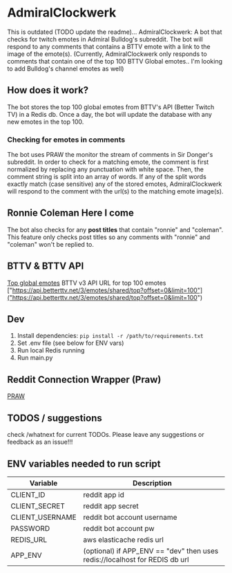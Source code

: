 # AdmiralClockwerk

This is outdated (TODO update the readme)...
AdmiralClockwerk: A bot that checks for twitch emotes in Admiral Bulldog's subreddit. The bot will respond to any comments that contains a BTTV emote with a link to the image of the emote(s). (Currently, AdmiralClockwerk only responds to comments that contain one of the top 100 BTTV Global emotes.. I'm looking to add Bulldog's channel emotes as well) 

## How does it work?

The bot stores the top 100 global emotes from BTTV's API (Better Twitch TV) in a Redis db. Once a day, the bot will update the database with any new emotes in the top 100. 

### Checking for emotes in comments

The bot uses PRAW the monitor the stream of comments in Sir Donger's subreddit. In order to check for a matching emote, the comment is first normalized by replacing any punctuation with white space. Then, the comment string is split into an array of words. If any of the split words 
exactly match (case sensitive) any of the stored emotes, AdmiralClockwerk will respond to the comment with the url(s) to the matching emote image(s).

## Ronnie Coleman Here I come

The bot also checks for any **post titles** that contain "ronnie" and "coleman". This feature only checks post titles so any comments with "ronnie" and "coleman" won't be replied to. 

## BTTV & BTTV API
[Top global emotes](https://betterttv.com/emotes/top)
BTTV v3 API URL for top 100 emotes ["https://api.betterttv.net/3/emotes/shared/top?offset=0&limit=100"]("https://api.betterttv.net/3/emotes/shared/top?offset=0&limit=100")

## Dev

1. Install dependencies: `pip install -r /path/to/requirements.txt`
2. Set .env file (see below for ENV vars)
3. Run local Redis running
4. Run main.py

## Reddit Connection Wrapper (Praw)
[PRAW](https://asyncpraw.readthedocs.io/en/latest/)
## TODOS / suggestions

check /whatnext for current TODOs. Please leave any suggestions or feedback as an issue!!!

## ENV variables needed to run script

| Variable        | Description                                                                 |
| --------------- | --------------------------------------------------------------------------- |
| CLIENT_ID       | reddit app id                                                               |
| CLIENT_SECRET   | reddit app secret                                                           |
| CLIENT_USERNAME | reddit bot account username                                                 |
| PASSWORD        | reddit bot account pw                                                       |
| REDIS_URL       | aws elasticache redis url                                                   |
| APP_ENV         | (optional) if APP_ENV == "dev" then uses redis://localhost for REDIS db url |